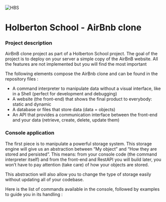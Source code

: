 ![HBS](https://user-images.githubusercontent.com/98336206/177213884-58390904-70c0-42b2-9e90-fdc51163761f.png)

# Holberton School - AirBnb clone

### Project description

AirBnB clone project as part of a Holberton School project.
The goal of the project is to deploy on your server a simple copy of the AirBnB website.
All the features are not implemented but you will find the most important

The following elements compose the AirBnb clone and can be found in the repository files :

- A command interpreter to manipulate data without a visual interface, like in a Shell (perfect for development and debugging)
- A website (the front-end) that shows the final product to everybody: static and dynamic
- A database or files that store data (data = objects)
- An API that provides a communication interface between the front-end and your data (retrieve, create, delete, update them)

### Console application

The first piece is to manipulate a powerful storage system. This storage engine will give us an abstraction between “My object” and “How they are stored and persisted”. This means: from your console code (the command interpreter itself) and from the front-end and RestAPI you will build later, you won’t have to pay attention (take care) of how your objects are stored.

This abstraction will also allow you to change the type of storage easily without updating all of your codebase.

Here is the list of commands available in the console, followed by examples to guide you in its handling :




